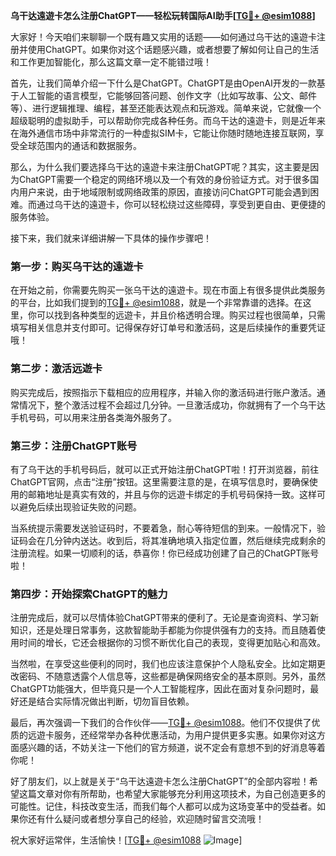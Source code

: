 **乌干达遠遊卡怎么注册ChatGPT——轻松玩转国际AI助手[[TG💪+ @esim1088](https://t.me/s/esim1088)]**

大家好！今天咱们来聊聊一个既有趣又实用的话题——如何通过乌干达的遠遊卡注册并使用ChatGPT。如果你对这个话题感兴趣，或者想要了解如何让自己的生活和工作更加智能化，那么这篇文章一定不能错过哦！

首先，让我们简单介绍一下什么是ChatGPT。ChatGPT是由OpenAI开发的一款基于人工智能的语言模型，它能够回答问题、创作文字（比如写故事、公文、邮件等）、进行逻辑推理、编程，甚至还能表达观点和玩游戏。简单来说，它就像一个超级聪明的虚拟助手，可以帮助你完成各种任务。而乌干达的遠遊卡，则是近年来在海外通信市场中非常流行的一种虚拟SIM卡，它能让你随时随地连接互联网，享受全球范围内的通话和数据服务。

那么，为什么我们要选择乌干达的遠遊卡来注册ChatGPT呢？其实，这主要是因为ChatGPT需要一个稳定的网络环境以及一个有效的身份验证方式。对于很多国内用户来说，由于地域限制或网络政策的原因，直接访问ChatGPT可能会遇到困难。而通过乌干达的遠遊卡，你可以轻松绕过这些障碍，享受到更自由、更便捷的服务体验。

接下来，我们就来详细讲解一下具体的操作步骤吧！

### 第一步：购买乌干达的遠遊卡

在开始之前，你需要先购买一张乌干达的遠遊卡。现在市面上有很多提供此类服务的平台，比如我们提到的[TG💪+ @esim1088](https://t.me/s/esim1088)，就是一个非常靠谱的选择。在这里，你可以找到各种类型的远遊卡，并且价格透明合理。购买过程也很简单，只需填写相关信息并支付即可。记得保存好订单号和激活码，这是后续操作的重要凭证哦！

### 第二步：激活远遊卡

购买完成后，按照指示下载相应的应用程序，并输入你的激活码进行账户激活。通常情况下，整个激活过程不会超过几分钟。一旦激活成功，你就拥有了一个乌干达手机号码，可以用来注册各类海外服务了。

### 第三步：注册ChatGPT账号

有了乌干达的手机号码后，就可以正式开始注册ChatGPT啦！打开浏览器，前往ChatGPT官网，点击“注册”按钮。这里需要注意的是，在填写信息时，要确保使用的邮箱地址是真实有效的，并且与你的远遊卡绑定的手机号码保持一致。这样可以避免后续出现验证失败的问题。

当系统提示需要发送验证码时，不要着急，耐心等待短信的到来。一般情况下，验证码会在几分钟内送达。收到后，将其准确地填入指定位置，然后继续完成剩余的注册流程。如果一切顺利的话，恭喜你！你已经成功创建了自己的ChatGPT账号啦！

### 第四步：开始探索ChatGPT的魅力

注册完成后，就可以尽情体验ChatGPT带来的便利了。无论是查询资料、学习新知识，还是处理日常事务，这款智能助手都能为你提供强有力的支持。而且随着使用时间的增长，它还会根据你的习惯不断优化自己的表现，变得更加贴心和高效。

当然啦，在享受这些便利的同时，我们也应该注意保护个人隐私安全。比如定期更改密码、不随意透露个人信息等，这些都是确保网络安全的基本原则。另外，虽然ChatGPT功能强大，但毕竟只是一个人工智能程序，因此在面对复杂问题时，最好还是结合实际情况做出判断，切勿盲目依赖。

最后，再次强调一下我们的合作伙伴——[TG💪+ @esim1088](https://t.me/s/esim1088)。他们不仅提供了优质的远遊卡服务，还经常举办各种优惠活动，为用户提供更多实惠。如果你对这方面感兴趣的话，不妨关注一下他们的官方频道，说不定会有意想不到的好消息等着你呢！

好了朋友们，以上就是关于“乌干达遠遊卡怎么注册ChatGPT”的全部内容啦！希望这篇文章对你有所帮助，也希望大家能够充分利用这项技术，为自己创造更多的可能性。记住，科技改变生活，而我们每个人都可以成为这场变革中的受益者。如果你还有什么疑问或者想分享自己的经验，欢迎随时留言交流哦！

祝大家好运常伴，生活愉快！[[TG💪+ @esim1088](https://t.me/s/esim1088) ![Image](https://i.postimg.cc/4NQfJmqS/Snipaste-2025-05-13-00-14-12.png)]